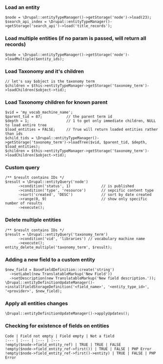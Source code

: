 ### Load an entity
```
$node = \Drupal::entityTypeManager()->getStorage('node')->load(23);
$search_api_index = \Drupal::entityTypeManager()->getStorage('search_api')->load('title_records');
```

### Load multiple entities (if no param is passed, will return all records)
```
$node = \Drupal::entityTypeManager()->getStorage('node')->loadMultiple($entity_ids);
```

### Load Taxonomy and it's children
```
// let's say $object is the taxonomy term
$children = $this->entityTypeManager->getStorage('taxonomy_term')->loadChildren($object->tid);
```

### Load Taxonomy children for known parent
```
$vid = 'my_vocab_machine_name';
$parent_tid = 87;           // the parent term id
$depth = 1;                 // 1 to get only immediate children, NULL to load entire tree
$load_entities = FALSE;     // True will return loaded entities rather than ids
$child_tids = \Drupal::entityTypeManager()->getStorage('taxonomy_term')->loadTree($vid, $parent_tid, $depth, $load_entities);
$children = $this->entityTypeManager->getStorage('taxonomy_term')->loadChildren($object->tid);
```

### Custom query
```
/** $result contains IDs */
$result = \Drupal::entityQuery('node')
      ->condition('status', 1)              // is published
      ->condition('type', 'resource')       // sepcific content type
      ->sort('created', 'DESC')             // sort by date created
      ->range(0, 9)                         // show only specific number of results
      ->execute();
```

### Delete multiple entities
```
/** $result contains IDs */
$result = \Drupal::entityQuery('taxonomy_term')
      ->condition('vid', 'libraries') // vocabulary machine name
      ->execute();
entity_delete_multiple('taxonomy_term', $result);
```

### Adding a new field to a custom entity
```
$new_field = BaseFieldDefinition::create('string')
  ->setLabel(new TranslatableMarkup('New Field'))
  ->setDescription(new TranslatableMarkup('New field description.'));
\Drupal::entityDefinitionUpdateManager()->installFieldStorageDefinition('<field_name>', '<entity_type_id>', '<provider>', $new_field);
```

### Apply all entities changes
```
\Drupal::entityDefinitionUpdateManager()->applyUpdates();
```

### Checking for existence of fields on entities
```
Code | Field not empty | Field empty | Not a field
:--- | :--- | :--- | :---
!empty($node->field_entity_ref) | TRUE | TRUE | FALSE
!empty($node->field_entity_ref->first()) | TRUE | FALSE | PHP Error
!empty($node->field_entity_ref->first()->entity) | TRUE | FALSE | PHP Error
```
